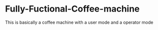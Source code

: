 # Fully-Fuctional-Coffee-machine
This is basically a coffee machine with a user mode and a operator mode
